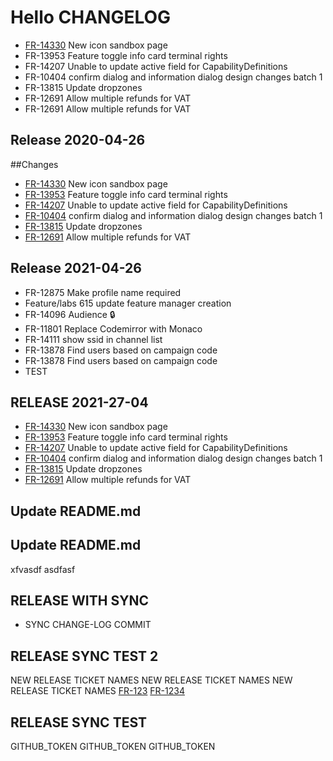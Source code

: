 # Hello CHANGELOG

- [FR-14330] New icon sandbox page
- FR-13953 Feature toggle info card terminal rights
- FR-14207 Unable to update active field for CapabilityDefinitions
- FR-10404 confirm dialog and information dialog design changes batch 1
- FR-13815 Update dropzones
- FR-12691 Allow multiple refunds for VAT
- FR-12691 Allow multiple refunds for VAT

## Release 2020-04-26

##Changes

- [FR-14330] New icon sandbox page
- [FR-13953] Feature toggle info card terminal rights
- [FR-14207] Unable to update active field for CapabilityDefinitions
- [FR-10404] confirm dialog and information dialog design changes batch 1
- [FR-13815] Update dropzones
- [FR-12691] Allow multiple refunds for VAT

[fr-14330]: https://discoveryinc.atlassian.net/browse/FR-14330
[fr-13953]: https://discoveryinc.atlassian.net/browse/FR-13953
[fr-14207]: https://discoveryinc.atlassian.net/browse/FR-14207
[fr-10404]: https://discoveryinc.atlassian.net/browse/FR-10404
[fr-13815]: https://discoveryinc.atlassian.net/browse/FR-13815
[fr-12691]: https://discoveryinc.atlassian.net/browse/FR-12691

## Release 2021-04-26

- FR-12875 Make profile name required
- Feature/labs 615 update feature manager creation
- FR-14096 Audience 🔒
- FR-11801 Replace Codemirror with Monaco
- FR-14111 show ssid in channel list
- FR-13878 Find users based on campaign code
- FR-13878 Find users based on campaign code
- TEST

## RELEASE 2021-27-04

- [FR-14330] New icon sandbox page
- [FR-13953] Feature toggle info card terminal rights
- [FR-14207] Unable to update active field for CapabilityDefinitions
- [FR-10404] confirm dialog and information dialog design changes batch 1
- [FR-13815] Update dropzones
- [FR-12691] Allow multiple refunds for VAT

[fr-14330]: https://discoveryinc.atlassian.net/browse/FR-14330
[fr-13953]: https://discoveryinc.atlassian.net/browse/FR-13953
[fr-14207]: https://discoveryinc.atlassian.net/browse/FR-14207
[fr-10404]: https://discoveryinc.atlassian.net/browse/FR-10404
[fr-13815]: https://discoveryinc.atlassian.net/browse/FR-13815
[fr-12691]: https://discoveryinc.atlassian.net/browse/FR-12691

## Update README.md

## Update README.md

xfvasdf asdfasf

## RELEASE WITH SYNC

- SYNC CHANGE-LOG COMMIT


## RELEASE SYNC TEST 2

NEW RELEASE TICKET NAMES
NEW RELEASE TICKET NAMES
NEW RELEASE TICKET NAMES
[FR-123](https://discoveryinc.atlassian.net/browse/FR-123)
[FR-1234](https://discoveryinc.atlassian.net/browse/FR-1234)


## RELEASE SYNC TEST

GITHUB_TOKEN
GITHUB_TOKEN
GITHUB_TOKEN

